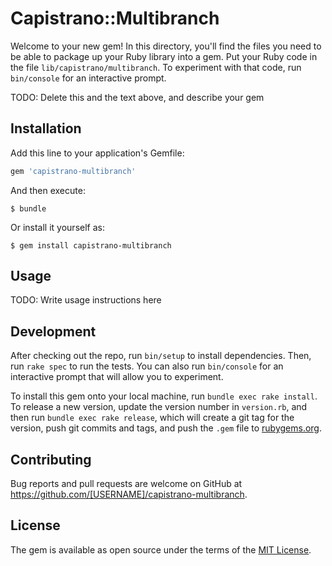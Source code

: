 # Capistrano::Multibranch

Welcome to your new gem! In this directory, you'll find the files you need to be able to package up your Ruby library into a gem. Put your Ruby code in the file `lib/capistrano/multibranch`. To experiment with that code, run `bin/console` for an interactive prompt.

TODO: Delete this and the text above, and describe your gem

## Installation

Add this line to your application's Gemfile:

```ruby
gem 'capistrano-multibranch'
```

And then execute:

    $ bundle

Or install it yourself as:

    $ gem install capistrano-multibranch

## Usage

TODO: Write usage instructions here

## Development

After checking out the repo, run `bin/setup` to install dependencies. Then, run `rake spec` to run the tests. You can also run `bin/console` for an interactive prompt that will allow you to experiment.

To install this gem onto your local machine, run `bundle exec rake install`. To release a new version, update the version number in `version.rb`, and then run `bundle exec rake release`, which will create a git tag for the version, push git commits and tags, and push the `.gem` file to [rubygems.org](https://rubygems.org).

## Contributing

Bug reports and pull requests are welcome on GitHub at https://github.com/[USERNAME]/capistrano-multibranch.

## License

The gem is available as open source under the terms of the [MIT License](https://opensource.org/licenses/MIT).
